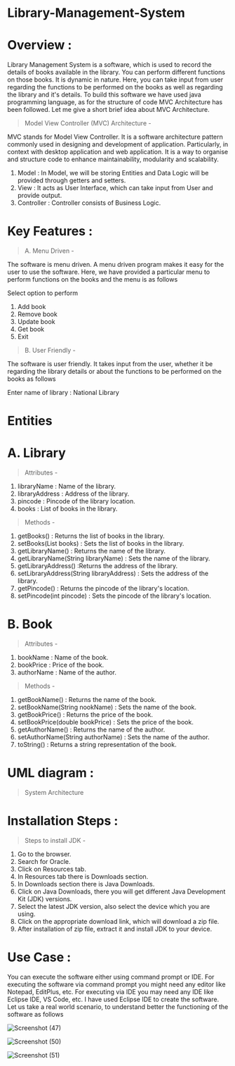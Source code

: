 # Library-Management-System
# Overview :

Library Management System is a software, which is used to record the details of books available in the library. You can perform different functions on those books. It is dynamic in nature. Here, you can take input from user regarding the functions to be performed on the books as well as regarding the library and it's details. To build this software we have used java programming language, as for the structure of code MVC Architecture has been followed. Let me give a short brief idea about MVC Architecture.

> Model View Controller (MVC) Architecture -

MVC stands for Model View Controller.
It is a software architecture pattern commonly used in designing and development of application. Particularly, in context with desktop application and web application.
It is a way to organise and structure code to enhance maintainability, modularity and scalability.
 1. Model : In Model, we will be storing Entities and Data Logic will be provided through getters and setters.
 2. View : It acts as User Interface, which can take input from User and provide output.
 3. Controller : Controller consists of Business Logic.

# Key Features :

> A. Menu Driven -

The software is menu driven. A menu driven program makes it easy for the user to use the software. Here, we have provided a particular menu to perform functions on the books and the menu is as follows

   Select option to perform
   1. Add book
   2. Remove book
   3. Update book
   4. Get book
   5. Exit

> B. User Friendly -

The software is user friendly. It takes input from the user, whether it be regarding the library details or about the functions to be performed on the books as follows

Enter name of library : National Library

# Entities

# A. Library

> Attributes -
1. libraryName : Name of the library.
2. libraryAddress : Address of the library.
3. pincode : Pincode of the library location.
4. books : List of books in the library.

> Methods -
1. getBooks() : Returns the list of books in the library.
2. setBooks(List books) : Sets the list of books in the library.
3. getLibraryName() : Returns the name of the library.
4. getLibraryName(String libraryName) : Sets the name of the library.
5. getLibraryAddress() :Returns the address of the library.
6. setLibraryAddress(String libraryAddress) : Sets the address of the library.
7. getPincode() : Returns the pincode of the library's location.
8. setPincode(int pincode) : Sets the pincode of the library's location.

# B. Book

> Attributes -
1. bookName : Name of the book.
2. bookPrice : Price of the book.
3. authorName : Name of the author.

> Methods -
1. getBookName() : Returns the name of the book.
2. setBookName(String nookName) : Sets the name of the book.
3. getBookPrice() : Returns the price of the book.
4. setBookPrice(double bookPrice) : Sets the price of the book.
5. getAuthorName() : Returns the name of the author.
6. setAuthorName(String authorName) : Sets the name of the author.
7. toString() : Returns a string representation of the book.

# UML diagram :

> System Architecture




# Installation Steps :

> Steps to install JDK -

1. Go to the browser.
2. Search for Oracle.
3. Click on Resources tab.
4. In Resources tab there is Downloads section.
5. In Downloads section there is Java Downloads.
6. Click on Java Downloads, there you will get different Java Development Kit (JDK) versions.
7. Select the latest JDK version, also select the device which you are using.
8. Click on the appropriate download link, which will download a zip file.
9. After installation of zip file, extract it and install JDK to your device.
   
# Use Case :

You can execute the software either using command prompt or IDE. For executing the software via command prompt you might need any editor like Notepad, EditPlus, etc. For executing via IDE you may need any IDE like Eclipse IDE, VS Code, etc. I have used Eclipse IDE to create the software. Let us take a real world scenario, to understand better the functioning of the software as follows

![Screenshot (47)](https://github.com/deepshika-1234/Library-Management-System/assets/71027452/627124a7-d26a-4055-95c9-208d802e89ae)

![Screenshot (50)](https://github.com/DeepshikaMenon/Library-Management-System/assets/71027452/0b82027d-83b5-4a1a-bc86-382acf6b3a8e)

![Screenshot (51)](https://github.com/deepshika-1234/Library-Management-System/assets/71027452/937a2396-3963-42a7-82c9-bdb7750fe647)

